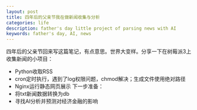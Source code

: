 ```yaml
---
layout: post
title: 四年后的父亲节我在做新闻收集与分析
categories: life
description: father's day little project of parsing news with AI
keywords: father's day, AI, news
---
```


四年后的父亲节回来写这篇笔记，有点意思。世界大变样。分享一下在树莓派3上收集新闻的小项目：
- Python收取RSS
- cron定时执行，遇到了log权限问题，chmod解决；生成文件使用绝对路径
- Nginx运行静态网页展示
下一步准备：
- 将txt新闻数据转换为db
- 寻找AI分析并预测对经济金融的影响